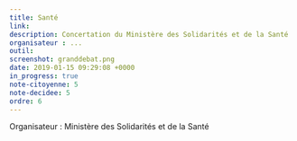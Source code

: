 ```yaml
---
title: Santé
link: 
description: Concertation du Ministère des Solidarités et de la Santé
organisateur : ...
outil:
screenshot: granddebat.png
date: 2019-01-15 09:29:08 +0000
in_progress: true
note-citoyenne: 5
note-decidee: 5
ordre: 6
---
```


Organisateur : Ministère des Solidarités et de la Santé
